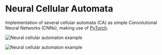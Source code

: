 # Neural Cellular Automata

Implementation of several cellular automata (CA) as simple Convolutional Neural Networks (CNNs), making use of [PyTorch](https://pytorch.org/).

![Neural cellular automaton example](WormsCA.gif)

![Neural cellular automaton example](SobelCA.gif)
